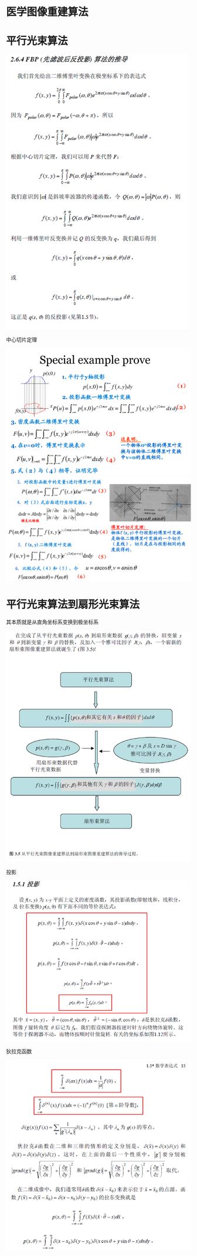 # 医学图像重建算法

# 平行光束算法

![](/assets/Algo_MedicalImage_ParallelLight.png)

中心切片定理

![](/assets/Algo_MedicalImage_SliceTheorem1.png)![](/assets/Algo_MedicalImage_SliceTheorem2.png)

# 平行光束算法到扇形光束算法

其本质就是从直角坐标系变换到极坐标系

![](/assets/Algo-MidicalImage-Sector-light.png)

投影

![](/assets/Algo_MedicalImage_projection.png)

狄拉克函数

![](/assets/Algo-MedicalImage-Dirac.png)

